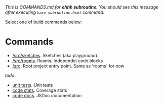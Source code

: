 _This is COMMANDS.md for **ehhh subroutine**. You should see this message after executing `haxe subroutine.hxml` command_.

Select one of build commands below:

# Commands

- [/src/sketches](?subroutine=sketches). Sketches (aka playground).
- [/src/rooms](?subroutine=rooms). Rooms. Independet code blocks
- [/src](?subroutine=src). Root project entry point. Same as 'rooms' for now

*todo*:

- [unit tests](?subroutine=utests). Unit tests
- [code stats](?subroutine=stats). Coverage stats
- [code docs](?subroutine=docs). JSDoc documentation
